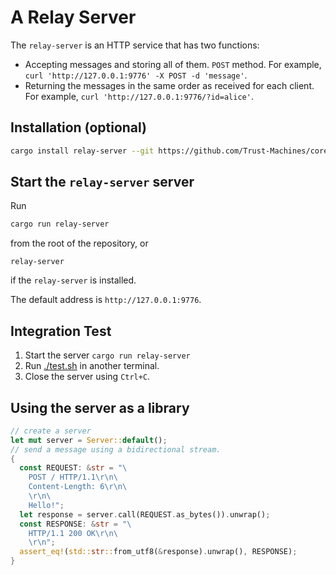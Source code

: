 # A Relay Server

The `relay-server` is an HTTP service that has two functions:

- Accepting messages and storing all of them. `POST` method. 
  For example, `curl 'http://127.0.0.1:9776' -X POST -d 'message'`. 
- Returning the messages in the same order as received for each client. 
  For example, `curl 'http://127.0.0.1:9776/?id=alice'`. 

## Installation (optional)

```sh
cargo install relay-server --git https://github.com/Trust-Machines/core-eng
```

## Start the `relay-server` server

Run

```sh
cargo run relay-server 
```

from the root of the repository, or

```
relay-server
```

if the `relay-server` is installed.

The default address is `http://127.0.0.1:9776`.

## Integration Test

1. Start the server `cargo run relay-server`
2. Run [./test.sh](./test.sh) in another terminal.
3. Close the server using `Ctrl+C`.

## Using the server as a library

```rust
// create a server
let mut server = Server::default();
// send a message using a bidirectional stream.
{
  const REQUEST: &str = "\
    POST / HTTP/1.1\r\n\
    Content-Length: 6\r\n\
    \r\n\
    Hello!";
  let response = server.call(REQUEST.as_bytes()).unwrap();
  const RESPONSE: &str = "\
    HTTP/1.1 200 OK\r\n\
    \r\n";
  assert_eq!(std::str::from_utf8(&response).unwrap(), RESPONSE);
}
```
